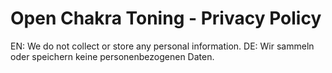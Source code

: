 # Open Chakra Toning - Privacy Policy

EN: We do not collect or store any personal information.
DE: Wir sammeln oder speichern keine personenbezogenen Daten.

<!-- Maintainer: The GitHub URL is submitted. Do not remove this file. Redirect instead. -->
